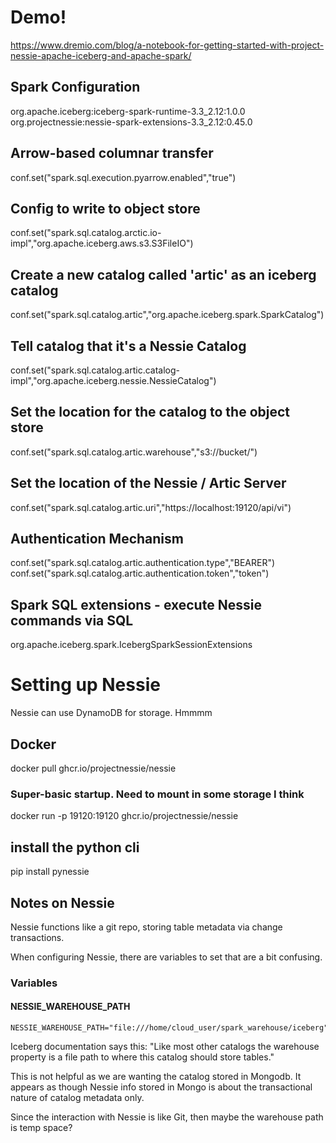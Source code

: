 # Demo!
https://www.dremio.com/blog/a-notebook-for-getting-started-with-project-nessie-apache-iceberg-and-apache-spark/

## Spark Configuration
org.apache.iceberg:iceberg-spark-runtime-3.3_2.12:1.0.0
org.projectnessie:nessie-spark-extensions-3.3_2.12:0.45.0

## Arrow-based columnar transfer
conf.set("spark.sql.execution.pyarrow.enabled","true")

## Config to write to object store
conf.set("spark.sql.catalog.arctic.io-impl","org.apache.iceberg.aws.s3.S3FileIO")

## Create a new catalog called 'artic' as an iceberg catalog
conf.set("spark.sql.catalog.artic","org.apache.iceberg.spark.SparkCatalog")

## Tell catalog that it's a Nessie Catalog
conf.set("spark.sql.catalog.artic.catalog-impl","org.apache.iceberg.nessie.NessieCatalog")

## Set the location for the catalog to the object store
conf.set("spark.sql.catalog.artic.warehouse","s3://bucket/")

## Set the location of the Nessie / Artic Server
conf.set("spark.sql.catalog.artic.uri","https://localhost:19120/api/vi")

## Authentication Mechanism
conf.set("spark.sql.catalog.artic.authentication.type","BEARER")
conf.set("spark.sql.catalog.artic.authentication.token","token")

## Spark SQL extensions - execute Nessie commands via SQL
org.apache.iceberg.spark.IcebergSparkSessionExtensions

# Setting up Nessie
Nessie can use DynamoDB for storage.  Hmmmm
## Docker
docker pull ghcr.io/projectnessie/nessie

### Super-basic startup.  Need to mount in some storage I think
docker run -p 19120:19120 ghcr.io/projectnessie/nessie

## install the python cli
pip install pynessie


## Notes on Nessie
Nessie functions like a git repo, storing table metadata via change transactions.

When configuring Nessie, there are variables to set that are a bit confusing.
### Variables

#### NESSIE_WAREHOUSE_PATH
```
NESSIE_WAREHOUSE_PATH="file:///home/cloud_user/spark_warehouse/iceberg"
```
Iceberg documentation says this:
"Like most other catalogs the warehouse property is a file path to where this catalog should store tables."

This is not helpful as we are wanting the catalog stored in Mongodb.  It appears as though Nessie info stored in Mongo is about the 
transactional nature of catalog metadata only.

Since the interaction with Nessie is like Git, then maybe the warehouse path is temp space?


